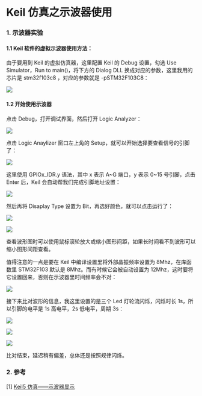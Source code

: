 # Keil 仿真之示波器使用

### 1. 示波器实验

#### 1.1 Keil 软件的虚拟示波器使用方法：

由于要用到 Keil 的虚拟仿真器，这里配置 Keil 的 Debug 设置，勾选 Use Simulator，Run to main()，将下方的 Dialog DLL 换成对应的参数，这里我用的芯片是 stm32f103c8 ，对应的参数就是 -pSTM32F103C8：

![](https://gitee.com/zhang-jianhua1/blogimage/raw/master/img/20211024152316.png)

#### 1.2 开始使用示波器

点击 Debug，打开调试界面，然后打开  Logic Analyzer：

![](https://gitee.com/zhang-jianhua1/blogimage/raw/master/img/20211024153355.png)

点击 Logic Anaylizer 窗口左上角的 Setup，就可以开始选择要查看信号的引脚了：

![](https://gitee.com/zhang-jianhua1/blogimage/raw/master/img/20211024154526.png)

这里使用 GPIOx_IDR.y 语法，其中 x 表示 A~G 端口，y 表示 0~15 号引脚，点击 Enter 后，Keil 会自动帮我们完成引脚地址设置：

![](https://gitee.com/zhang-jianhua1/blogimage/raw/master/img/20211024155014.png)

然后再将 Disaplay Type 设置为 Bit，再选好颜色，就可以点击运行了：

![](https://gitee.com/zhang-jianhua1/blogimage/raw/master/img/20211024155158.png)

![](https://gitee.com/zhang-jianhua1/blogimage/raw/master/img/20211024155645.png)



查看波形图时可以使用鼠标滚轮放大或缩小图形间距，如果长时间看不到波形可以缩小图形间距查看。

值得注意的一点是要在 Keil 中编译设置里将外部晶振频率设置为 8Mhz，在库函数里 STM32F103 默认是 8Mhz。而有时候它会被自动设置为 12Mhz，这时要将它设置回来，否则在示波器里时间频率会不对：

![](https://gitee.com/zhang-jianhua1/blogimage/raw/master/img/20211024172808.png)

接下来比对波形的信息，我这里设置的是三个 Led 灯轮流闪烁，闪烁时长 1s，所以引脚的电平是 1s 高电平，2s 低电平，周期 3s：

![](https://gitee.com/zhang-jianhua1/blogimage/raw/master/img/20211024173308.png)

![](https://gitee.com/zhang-jianhua1/blogimage/raw/master/img/20211024173335.png)

![](https://gitee.com/zhang-jianhua1/blogimage/raw/master/img/20211024173425.png)

比对结束，延迟稍有偏差，总体还是按照规律闪烁。



### 2. 参考

[1] [Keil5 仿真——示波器显示](https://www.jianshu.com/p/0fe2eddd315d)